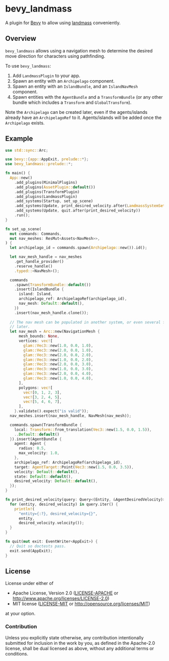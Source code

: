 # bevy_landmass

A plugin for [Bevy](https://bevyengine.org) to allow using
[landmass](https://github.com/andriyDev/landmass) conveniently.

## Overview

`bevy_landmass` allows using a navigation mesh to determine the desired move
direction for characters using pathfinding.

To use `bevy_landmass`:
1) Add `LandmassPlugin` to your app.
2) Spawn an entity with an `Archipelago` component.
3) Spawn an entity with an `IslandBundle`, and an `IslandNavMesh` component.
3) Spawn entities with the `AgentBundle` and a `TransformBundle` (or any other
bundle which includes a `Transform` and `GlobalTransform`).

Note the `Archipelago` can be created later, even if the agents/islands already
have an `ArchipelagoRef` to it. Agents/islands will be added once the
`Archipelago` exists.

## Example

```rust
use std::sync::Arc;

use bevy::{app::AppExit, prelude::*};
use bevy_landmass::prelude::*;

fn main() {
  App::new()
    .add_plugins(MinimalPlugins)
    .add_plugins(AssetPlugin::default())
    .add_plugins(TransformPlugin)
    .add_plugins(LandmassPlugin)
    .add_systems(Startup, set_up_scene)
    .add_systems(Update, print_desired_velocity.after(LandmassSystemSet::Output))
    .add_systems(Update, quit.after(print_desired_velocity))
    .run();
}

fn set_up_scene(
  mut commands: Commands,
  mut nav_meshes: ResMut<Assets<NavMesh>>,
) {
  let archipelago_id = commands.spawn(Archipelago::new()).id();

  let nav_mesh_handle = nav_meshes
    .get_handle_provider()
    .reserve_handle()
    .typed::<NavMesh>();

  commands
    .spawn(TransformBundle::default())
    .insert(IslandBundle {
      island: Island,
      archipelago_ref: ArchipelagoRef(archipelago_id),
      nav_mesh: Default::default(),
    })
    .insert(nav_mesh_handle.clone());
  
  // The nav mesh can be populated in another system, or even several frames
  // later.
  let nav_mesh = Arc::new(NavigationMesh {
      mesh_bounds: None,
      vertices: vec![
        glam::Vec3::new(1.0, 0.0, 1.0),
        glam::Vec3::new(2.0, 0.0, 1.0),
        glam::Vec3::new(2.0, 0.0, 2.0),
        glam::Vec3::new(1.0, 0.0, 2.0),
        glam::Vec3::new(2.0, 0.0, 3.0),
        glam::Vec3::new(1.0, 0.0, 3.0),
        glam::Vec3::new(2.0, 0.0, 4.0),
        glam::Vec3::new(1.0, 0.0, 4.0),
      ],
      polygons: vec![
        vec![0, 1, 2, 3],
        vec![3, 2, 4, 5],
        vec![5, 4, 6, 7],
      ],
    }.validate().expect("is valid"));
  nav_meshes.insert(nav_mesh_handle, NavMesh(nav_mesh));

  commands.spawn(TransformBundle {
    local: Transform::from_translation(Vec3::new(1.5, 0.0, 1.5)),
    ..Default::default()
  }).insert(AgentBundle {
    agent: Agent {
      radius: 0.5,
      max_velocity: 1.0,
    },
    archipelago_ref: ArchipelagoRef(archipelago_id),
    target: AgentTarget::Point(Vec3::new(1.5, 0.0, 3.5)),
    velocity: Default::default(),
    state: Default::default(),
    desired_velocity: Default::default(),
  });
}

fn print_desired_velocity(query: Query<(Entity, &AgentDesiredVelocity)>) {
  for (entity, desired_velocity) in query.iter() {
    println!(
      "entity={:?}, desired_velocity={}",
      entity,
      desired_velocity.velocity());
  }
}

fn quit(mut exit: EventWriter<AppExit>) {
  // Quit so doctests pass.
  exit.send(AppExit);
}
```

## License

License under either of

* Apache License, Version 2.0 ([LICENSE-APACHE](LICENSE-APACHE) or http://www.apache.org/licenses/LICENSE-2.0)
* MIT license ([LICENSE-MIT](LICENSE-MIT) or http://opensource.org/licenses/MIT)

at your option.

### Contribution

Unless you explicitly state otherwise, any contribution intentionally submitted
for inclusion in the work by you, as defined in the Apache-2.0 license, shall
be dual licensed as above, without any additional terms or conditions.
